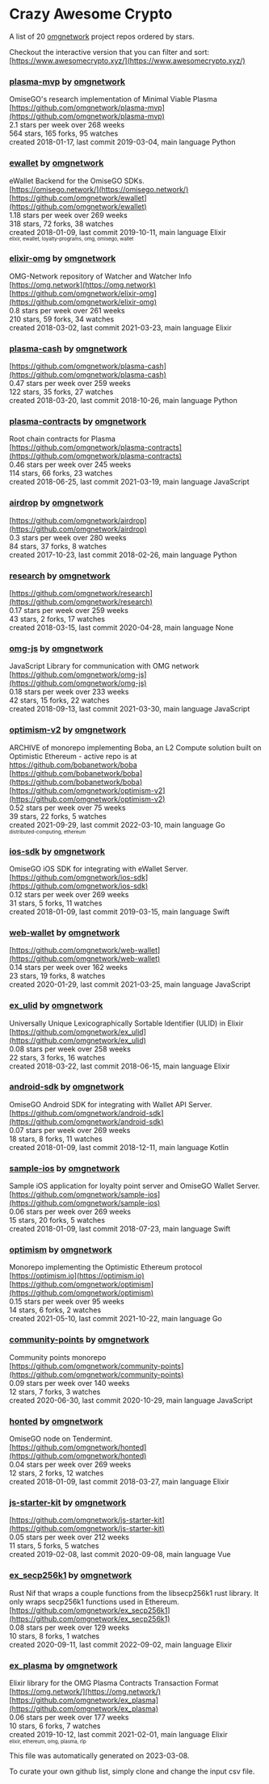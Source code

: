 # Crazy Awesome Crypto
A list of 20 [omgnetwork](https://github.com/omgnetwork) project repos ordered by stars.  

Checkout the interactive version that you can filter and sort: 
[https://www.awesomecrypto.xyz/](https://www.awesomecrypto.xyz/)  


### [plasma-mvp](https://github.com/omgnetwork/plasma-mvp) by [omgnetwork](https://github.com/omgnetwork)  
OmiseGO's research implementation of Minimal Viable Plasma  
[https://github.com/omgnetwork/plasma-mvp](https://github.com/omgnetwork/plasma-mvp)  
2.1 stars per week over 268 weeks  
564 stars, 165 forks, 95 watches  
created 2018-01-17, last commit 2019-03-04, main language Python  


### [ewallet](https://github.com/omgnetwork/ewallet) by [omgnetwork](https://github.com/omgnetwork)  
eWallet Backend for the OmiseGO SDKs.  
[https://omisego.network/](https://omisego.network/)  
[https://github.com/omgnetwork/ewallet](https://github.com/omgnetwork/ewallet)  
1.18 stars per week over 269 weeks  
318 stars, 72 forks, 38 watches  
created 2018-01-09, last commit 2019-10-11, main language Elixir  
<sub><sup>elixir, ewallet, loyalty-programs, omg, omisego, wallet</sup></sub>


### [elixir-omg](https://github.com/omgnetwork/elixir-omg) by [omgnetwork](https://github.com/omgnetwork)  
OMG-Network repository of Watcher and Watcher Info  
[https://omg.network](https://omg.network)  
[https://github.com/omgnetwork/elixir-omg](https://github.com/omgnetwork/elixir-omg)  
0.8 stars per week over 261 weeks  
210 stars, 59 forks, 34 watches  
created 2018-03-02, last commit 2021-03-23, main language Elixir  


### [plasma-cash](https://github.com/omgnetwork/plasma-cash) by [omgnetwork](https://github.com/omgnetwork)  
  
[https://github.com/omgnetwork/plasma-cash](https://github.com/omgnetwork/plasma-cash)  
0.47 stars per week over 259 weeks  
122 stars, 35 forks, 27 watches  
created 2018-03-20, last commit 2018-10-26, main language Python  


### [plasma-contracts](https://github.com/omgnetwork/plasma-contracts) by [omgnetwork](https://github.com/omgnetwork)  
Root chain contracts for Plasma  
[https://github.com/omgnetwork/plasma-contracts](https://github.com/omgnetwork/plasma-contracts)  
0.46 stars per week over 245 weeks  
114 stars, 66 forks, 23 watches  
created 2018-06-25, last commit 2021-03-19, main language JavaScript  


### [airdrop](https://github.com/omgnetwork/airdrop) by [omgnetwork](https://github.com/omgnetwork)  
  
[https://github.com/omgnetwork/airdrop](https://github.com/omgnetwork/airdrop)  
0.3 stars per week over 280 weeks  
84 stars, 37 forks, 8 watches  
created 2017-10-23, last commit 2018-02-26, main language Python  


### [research](https://github.com/omgnetwork/research) by [omgnetwork](https://github.com/omgnetwork)  
  
[https://github.com/omgnetwork/research](https://github.com/omgnetwork/research)  
0.17 stars per week over 259 weeks  
43 stars, 2 forks, 17 watches  
created 2018-03-15, last commit 2020-04-28, main language None  


### [omg-js](https://github.com/omgnetwork/omg-js) by [omgnetwork](https://github.com/omgnetwork)  
JavaScript Library for communication with OMG network  
[https://github.com/omgnetwork/omg-js](https://github.com/omgnetwork/omg-js)  
0.18 stars per week over 233 weeks  
42 stars, 15 forks, 22 watches  
created 2018-09-13, last commit 2021-03-30, main language JavaScript  


### [optimism-v2](https://github.com/omgnetwork/optimism-v2) by [omgnetwork](https://github.com/omgnetwork)  
ARCHIVE of monorepo implementing Boba, an L2 Compute solution built on Optimistic Ethereum - active repo is at https://github.com/bobanetwork/boba  
[https://github.com/bobanetwork/boba](https://github.com/bobanetwork/boba)  
[https://github.com/omgnetwork/optimism-v2](https://github.com/omgnetwork/optimism-v2)  
0.52 stars per week over 75 weeks  
39 stars, 22 forks, 5 watches  
created 2021-09-29, last commit 2022-03-10, main language Go  
<sub><sup>distributed-computing, ethereum</sup></sub>


### [ios-sdk](https://github.com/omgnetwork/ios-sdk) by [omgnetwork](https://github.com/omgnetwork)  
OmiseGO iOS SDK for integrating with eWallet Server.  
[https://github.com/omgnetwork/ios-sdk](https://github.com/omgnetwork/ios-sdk)  
0.12 stars per week over 269 weeks  
31 stars, 5 forks, 11 watches  
created 2018-01-09, last commit 2019-03-15, main language Swift  


### [web-wallet](https://github.com/omgnetwork/web-wallet) by [omgnetwork](https://github.com/omgnetwork)  
  
[https://github.com/omgnetwork/web-wallet](https://github.com/omgnetwork/web-wallet)  
0.14 stars per week over 162 weeks  
23 stars, 19 forks, 8 watches  
created 2020-01-29, last commit 2021-03-25, main language JavaScript  


### [ex_ulid](https://github.com/omgnetwork/ex_ulid) by [omgnetwork](https://github.com/omgnetwork)  
Universally Unique Lexicographically Sortable Identifier (ULID) in Elixir  
[https://github.com/omgnetwork/ex_ulid](https://github.com/omgnetwork/ex_ulid)  
0.08 stars per week over 258 weeks  
22 stars, 3 forks, 16 watches  
created 2018-03-22, last commit 2018-06-15, main language Elixir  


### [android-sdk](https://github.com/omgnetwork/android-sdk) by [omgnetwork](https://github.com/omgnetwork)  
OmiseGO Android SDK for integrating with Wallet API Server.  
[https://github.com/omgnetwork/android-sdk](https://github.com/omgnetwork/android-sdk)  
0.07 stars per week over 269 weeks  
18 stars, 8 forks, 11 watches  
created 2018-01-09, last commit 2018-12-11, main language Kotlin  


### [sample-ios](https://github.com/omgnetwork/sample-ios) by [omgnetwork](https://github.com/omgnetwork)  
Sample iOS application for loyalty point server and OmiseGO Wallet Server.  
[https://github.com/omgnetwork/sample-ios](https://github.com/omgnetwork/sample-ios)  
0.06 stars per week over 269 weeks  
15 stars, 20 forks, 5 watches  
created 2018-01-09, last commit 2018-07-23, main language Swift  


### [optimism](https://github.com/omgnetwork/optimism) by [omgnetwork](https://github.com/omgnetwork)  
Monorepo implementing the Optimistic Ethereum protocol  
[https://optimism.io](https://optimism.io)  
[https://github.com/omgnetwork/optimism](https://github.com/omgnetwork/optimism)  
0.15 stars per week over 95 weeks  
14 stars, 6 forks, 2 watches  
created 2021-05-10, last commit 2021-10-22, main language Go  


### [community-points](https://github.com/omgnetwork/community-points) by [omgnetwork](https://github.com/omgnetwork)  
Community points monorepo  
[https://github.com/omgnetwork/community-points](https://github.com/omgnetwork/community-points)  
0.09 stars per week over 140 weeks  
12 stars, 7 forks, 3 watches  
created 2020-06-30, last commit 2020-10-29, main language JavaScript  


### [honted](https://github.com/omgnetwork/honted) by [omgnetwork](https://github.com/omgnetwork)  
OmiseGO node on Tendermint.  
[https://github.com/omgnetwork/honted](https://github.com/omgnetwork/honted)  
0.04 stars per week over 269 weeks  
12 stars, 2 forks, 12 watches  
created 2018-01-09, last commit 2018-03-27, main language Elixir  


### [js-starter-kit](https://github.com/omgnetwork/js-starter-kit) by [omgnetwork](https://github.com/omgnetwork)  
  
[https://github.com/omgnetwork/js-starter-kit](https://github.com/omgnetwork/js-starter-kit)  
0.05 stars per week over 212 weeks  
11 stars, 5 forks, 5 watches  
created 2019-02-08, last commit 2020-09-08, main language Vue  


### [ex_secp256k1](https://github.com/omgnetwork/ex_secp256k1) by [omgnetwork](https://github.com/omgnetwork)  
Rust Nif that wraps a couple functions from the libsecp256k1 rust library. It only wraps secp256k1 functions used in Ethereum.  
[https://github.com/omgnetwork/ex_secp256k1](https://github.com/omgnetwork/ex_secp256k1)  
0.08 stars per week over 129 weeks  
10 stars, 8 forks, 1 watches  
created 2020-09-11, last commit 2022-09-02, main language Elixir  


### [ex_plasma](https://github.com/omgnetwork/ex_plasma) by [omgnetwork](https://github.com/omgnetwork)  
Elixir library for the OMG Plasma Contracts Transaction Format  
[https://omg.network/](https://omg.network/)  
[https://github.com/omgnetwork/ex_plasma](https://github.com/omgnetwork/ex_plasma)  
0.06 stars per week over 177 weeks  
10 stars, 6 forks, 7 watches  
created 2019-10-12, last commit 2021-02-01, main language Elixir  
<sub><sup>elixir, ethereum, omg, plasma, rlp</sup></sub>


This file was automatically generated on 2023-03-08.  

To curate your own github list, simply clone and change the input csv file.  